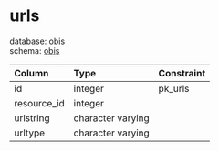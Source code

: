 # urls
database: [obis](../)  
schema: [obis](obis)  

|Column|Type|Constraint|
|:---|:---|:---|
|id|integer|pk_urls |
|resource_id|integer||
|urlstring|character varying||
|urltype|character varying||
